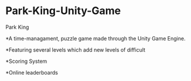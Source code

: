 # Park-King-Unity-Game
Park King

*A time-managament, puzzle game made through the Unity Game Engine. 

*Featuring several levels which add new levels of difficult

*Scoring System

*Online leaderboards

